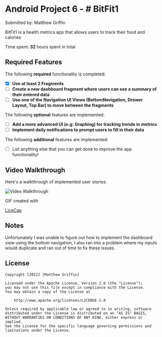# Android Project 6 - # BitFit1

Submitted by: Matthew Griffin

BitFit1 is a health metrics app that allows users to track their food and calories

Time spent: **32** hours spent in total

## Required Features

The following **required** functionality is completed:

- [x] **Use at least 2 Fragments**
- [ ] **Create a new dashboard fragment where users can see a summary of their entered data**
- [ ] **Use one of the Navigation UI Views (BottomNavigation, Drawer Layout, Top Bar) to move between the fragments**

The following **optional** features are implemented:

- [ ] **Add a more advanced UI (e.g: Graphing) for tracking trends in metrics**
- [ ] **Implement daily notifications to prompt users to fill in their data**

The following **additional** features are implemented:

- [ ] List anything else that you can get done to improve the app functionality!

## Video Walkthrough

Here's a walkthrough of implemented user stories:

<img src='https://i.imgur.com/a/4WTBQwP.gif' title='Video Walkthrough' width='' alt='Video Walkthrough' />


GIF created with

[LiceCap](https://www.cockos.com/licecap/) 
## Notes

Unfortunately I was unable to figure out how to implement the dashboard view using the bottom navigation,
I also ran into a problem where my inputs would duplicate and ran out of time to fix these issues.

## License

    Copyright [2022] [Matthew Griffin]

    Licensed under the Apache License, Version 2.0 (the "License");
    you may not use this file except in compliance with the License.
    You may obtain a copy of the License at

        http://www.apache.org/licenses/LICENSE-2.0

    Unless required by applicable law or agreed to in writing, software
    distributed under the License is distributed on an "AS IS" BASIS,
    WITHOUT WARRANTIES OR CONDITIONS OF ANY KIND, either express or implied.
    See the License for the specific language governing permissions and
    limitations under the License.
